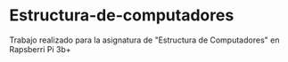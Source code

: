# Estructura-de-computadores
Trabajo realizado para la asignatura de "Estructura de Computadores" en Rapsberri Pi 3b+
